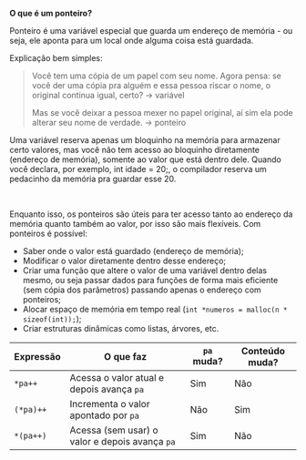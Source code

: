 **O que é um ponteiro?** 

Ponteiro é uma variável especial que guarda um endereço de memória - ou seja, ele aponta para um local onde alguma coisa está guardada.


Explicação bem simples:

> Você tem uma cópia de um papel com seu nome.
> Agora pensa: se você der uma cópia pra alguém e essa pessoa riscar o nome, o original continua igual, certo? -> variável
>
> Mas se você deixar a pessoa mexer no papel original, aí sim ela pode alterar seu nome de verdade. -> ponteiro

Uma variável reserva apenas um bloquinho na memória para armazenar certo valores, mas você não tem acesso ao bloquinho diretamente (endereço de memória), somente ao valor que está dentro dele. Quando você declara, por exemplo, int idade = 20;, o compilador reserva um pedacinho da memória pra guardar esse 20.

&nbsp;

Enquanto isso, os ponteiros são úteis para ter acesso tanto ao endereço da memória quanto também ao valor, por isso são mais flexíveis. Com ponteiros é possível:

- Saber onde o valor está guardado (endereço de memória);
- Modificar o valor diretamente dentro desse endereço;
- Criar uma função que altere o valor de uma variável dentro delas mesmo, ou seja passar dados para funções de forma mais eficiente (sem cópia dos parâmetros) passando apenas o endereço com ponteiros;
- Alocar espaço de memória em tempo real (`int *numeros = malloc(n * sizeof(int));`);
- Criar estruturas dinâmicas como listas, árvores, etc.&nbsp;


| Expressão  | O que faz                                         | `pa` muda? | Conteúdo muda? |
| ----------- | ------------------------------------------------- | ------------ | --------------- |
| `*pa++`   | Acessa o valor atual e depois avança `pa`      | Sim          | Não            |
| `(*pa)++` | Incrementa o valor apontado por `pa`            | Não         | Sim             |
| `*(pa++)` | Acessa (sem usar) o valor e depois avança `pa` | Sim          | Não            |
